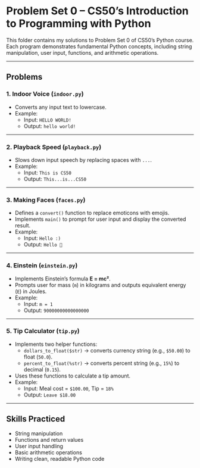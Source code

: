 # Problem Set 0 – CS50’s Introduction to Programming with Python

This folder contains my solutions to Problem Set 0 of CS50’s Python course.  
Each program demonstrates fundamental Python concepts, including string manipulation, user input, functions, and arithmetic operations.

---

## Problems

### 1. Indoor Voice (`indoor.py`)
- Converts any input text to lowercase.
- Example:  
  - Input: `HELLO WORLD!`  
  - Output: `hello world!`

---

### 2. Playback Speed (`playback.py`)
- Slows down input speech by replacing spaces with `...`.
- Example:  
  - Input: `This is CS50`  
  - Output: `This...is...CS50`

---

### 3. Making Faces (`faces.py`)
- Defines a `convert()` function to replace emoticons with emojis.  
- Implements `main()` to prompt for user input and display the converted result.  
- Example:  
  - Input: `Hello :)`  
  - Output: `Hello 🙂`

---

### 4. Einstein (`einstein.py`)
- Implements Einstein’s formula **E = mc²**.  
- Prompts user for mass (`m`) in kilograms and outputs equivalent energy (`E`) in Joules.  
- Example:  
  - Input: `m = 1`  
  - Output: `90000000000000000`

---

### 5. Tip Calculator (`tip.py`)
- Implements two helper functions:
  - `dollars_to_float($str)` → converts currency string (e.g., `$50.00`) to float (`50.0`).
  - `percent_to_float(%str)` → converts percent string (e.g., `15%`) to decimal (`0.15`).
- Uses these functions to calculate a tip amount.  
- Example:  
  - Input: Meal cost = `$100.00`, Tip = `18%`  
  - Output: `Leave $18.00`

---

## Skills Practiced
- String manipulation
- Functions and return values
- User input handling
- Basic arithmetic operations
- Writing clean, readable Python code
